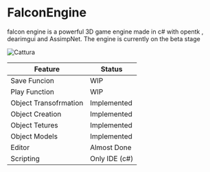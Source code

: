 # FalconEngine
falcon engine is a powerful 3D game engine made in c# with opentk , dearimgui and AssimpNet. The engine is currently on the beta stage


![Cattura](https://github.com/Samma2009/FalconEngine/assets/81291107/c42046c5-0be2-493e-bb64-5f8a7ed39fef)

| Feature  | Status |
| ------------- | ------------- |
| Save Funcion | WIP  |
| Play Function  | WIP  |
| Object Transofrmation  | Implemented  |
| Object Creation  | Implemented  |
| Object Tetures  | Implemented  |
| Object Models | Implemented  |
| Editor | Almost Done |
| Scripting | Only IDE (c#) |
